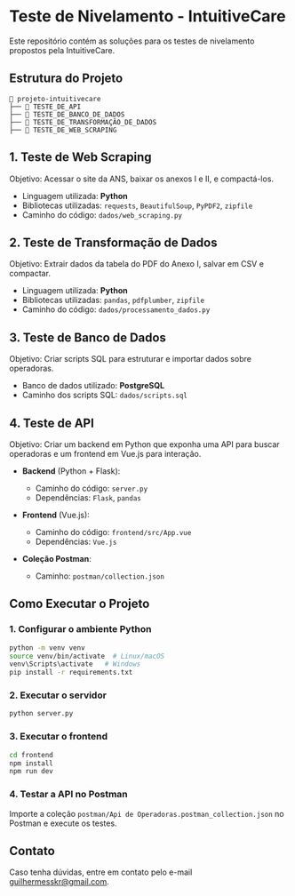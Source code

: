 # Teste de Nivelamento - IntuitiveCare

Este repositório contém as soluções para os testes de nivelamento propostos pela IntuitiveCare.

## Estrutura do Projeto

```
📂 projeto-intuitivecare
├── 📂 TESTE_DE_API               
├── 📂 TESTE_DE_BANCO_DE_DADOS           
├── 📂 TESTE_DE_TRANSFORMAÇÃO_DE_DADOS          
├── 📂 TESTE_DE_WEB_SCRAPING                 
```

## 1. Teste de Web Scraping

Objetivo: Acessar o site da ANS, baixar os anexos I e II, e compactá-los.

- Linguagem utilizada: **Python**
- Bibliotecas utilizadas: `requests`, `BeautifulSoup`, `PyPDF2`, `zipfile`
- Caminho do código: `dados/web_scraping.py`

## 2. Teste de Transformação de Dados

Objetivo: Extrair dados da tabela do PDF do Anexo I, salvar em CSV e compactar.

- Linguagem utilizada: **Python**
- Bibliotecas utilizadas: `pandas`, `pdfplumber`, `zipfile`
- Caminho do código: `dados/processamento_dados.py`

## 3. Teste de Banco de Dados

Objetivo: Criar scripts SQL para estruturar e importar dados sobre operadoras.

- Banco de dados utilizado: **PostgreSQL**
- Caminho dos scripts SQL: `dados/scripts.sql`

## 4. Teste de API

Objetivo: Criar um backend em Python que exponha uma API para buscar operadoras e um frontend em Vue.js para interação.

- **Backend** (Python + Flask):
  - Caminho do código: `server.py`
  - Dependências: `Flask`, `pandas`

- **Frontend** (Vue.js):
  - Caminho do código: `frontend/src/App.vue`
  - Dependências: `Vue.js`

- **Coleção Postman**:
  - Caminho: `postman/collection.json`

## Como Executar o Projeto

### 1. Configurar o ambiente Python

```sh
python -m venv venv
source venv/bin/activate  # Linux/macOS
venv\Scripts\activate   # Windows
pip install -r requirements.txt
```

### 2. Executar o servidor

```sh
python server.py
```

### 3. Executar o frontend

```sh
cd frontend
npm install
npm run dev
```

### 4. Testar a API no Postman

Importe a coleção `postman/Api de Operadoras.postman_collection.json` no Postman e execute os testes.

## Contato

Caso tenha dúvidas, entre em contato pelo e-mail [guilhermesskr@gmail.com](guilhermesskr@gmail.com).
